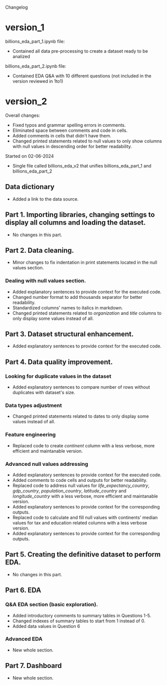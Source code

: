 Changelog

# version_1

billions_eda_part_1.ipynb file:

- Contained all data pre-processing to create a dataset ready to be analized

billions_eda_part_2.ipynb file:

- Contained EDA Q&A with 10 different questions (not included in the version reviewed in 1to1)

# version_2

Overall changes:

- Fixed typos and grammar spelling errors in comments.
- Eliminated space between comments and code in cells.
- Added comments in cells that didn't have them.
- Changed printed statements related to null values to only show columns with null values in descending order for better readability.

Started on 02-06-2024

- Single file called billions_eda_v2 that unifies billions_eda_part_1 and billions_eda_part_2

## Data dictionary

- Added a link to the data source.

## Part 1. Importing libraries, changing settings to display all columns and loading the dataset.

- No changes in this part.

## Part 2. Data cleaning.

- Minor changes to fix indentation in print statements located in the null values section.

### Dealing with null values section.

- Added explanatory sentences to provide context for the executed code.
- Changed number format to add thousands separator for better readability.
- Standardized columns' names to italics in markdown.
- Changed printed statements related to *organization* and *title* columns to only display some values instead of all.

## Part 3. Dataset structural enhancement.

- Added explanatory sentences to provide context for the executed code.

## Part 4. Data quality improvement.

### Looking for duplicate values in the dataset

- Added explanatory sentences to compare number of rows without duplicates with dataset's size.

### Data types adjustment

- Changed printed statements related to dates to only display some values instead of all.

### Feature engineering

- Replaced code to create *continent* column with a less verbose, more efficient and maintanable version.

### Advanced null values addressing

- Added explanatory sentences to provide context for the executed code.
- Added comments to code cells and outputs for better readability.
- Replaced code to address null values for *life_expectancy_country*, *gdp_country*, *population_country*, *latitude_country* and *longitude_country* with a less verbose, more efficient and maintanable version.
- Added explanatory sentences to provide context for the corresponding outputs.
- Replaced code to calculate and fill null values with continents' median values for tax and education related columns with a less verbose version.
- Added explanatory sentences to provide context for the corresponding outputs.

## Part 5. Creating the definitive dataset to perform EDA.

- No changes in this part.

## Part 6. EDA

### Q&A EDA section (basic exploration).

- Added introductory comments to summary tables in Questions 1-5.
- Changed indexes of summary tables to start from 1 instead of 0.
- Added data values in Question 6

### Advanced EDA

- New whole section.

## Part 7. Dashboard

- New whole section.

